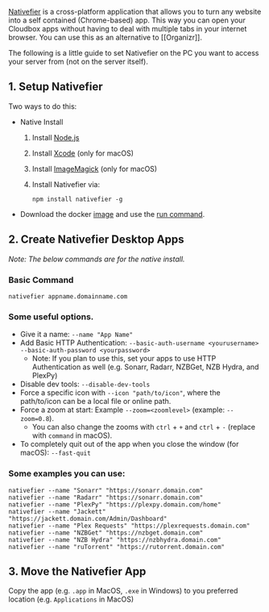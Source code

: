 [Nativefier](https://github.com/jiahaog/nativefier#nativefier) is a cross-platform application that allows you to turn any website into a self contained (Chrome-based) app. This way you can open your Cloudbox apps without having to deal with multiple tabs in your internet browser. You can use this as an alternative to [[Organizr]]. 


The following is a little guide to set Nativefier on the PC you want to access your server from (not on the server itself).


## 1. Setup Nativefier

Two ways to do this:

* Native Install

   1. Install [Node.js](https://nodejs.org/en/download/current)

   1. Install [Xcode](https://developer.apple.com/xcode) (only for macOS)

   1. Install [ImageMagick](https://www.imagemagick.org/script/download.php) (only for macOS)

   1. Install Nativefier via:

      ```
      npm install nativefier -g
      ```
* Download the docker [image](https://hub.docker.com/r/jiahaog/nativefier/) and use the [run command](https://github.com/jiahaog/nativefier#docker-image).

## 2. Create Nativefier Desktop Apps 

_Note: The below commands are for the native install._

### Basic Command


```
nativefier appname.domainname.com
```

### Some useful options. 

- Give it a name: `--name "App Name"`
- Add Basic HTTP Authentication: `--basic-auth-username <yourusername> --basic-auth-password <yourpassword>`
  - Note: If you plan to use this, set your apps to use HTTP Authentication as well (e.g. Sonarr, Radarr, NZBGet, NZB Hydra, and PlexPy)
- Disable dev tools: `--disable-dev-tools `
- Force a specific icon with `--icon "path/to/icon"`, where the path/to/icon can be a local file or online path.
- Force a zoom at start: Example `--zoom=<zoomlevel>` (example: `--zoom=0.8`). 
  - You can also change the zooms with `ctrl` + `+` and `ctrl` +  `-` (replace with `command` in macOS).
- To completely quit out of the app when you close the window (for macOS): `--fast-quit`

### Some examples you can use:

```
nativefier --name "Sonarr" "https://sonarr.domain.com"
nativefier --name "Radarr" "https://sonarr.domain.com"
nativefier --name "PlexPy" "https://plexpy.domain.com/home"
nativefier --name "Jackett" "https://jackett.domain.com/Admin/Dashboard"
nativefier --name "Plex Requests" "https://plexrequests.domain.com"
nativefier --name "NZBGet" "https://nzbget.domain.com"
nativefier --name "NZB Hydra" "https://nzbhydra.domain.com"
nativefier --name "ruTorrent" "https://rutorrent.domain.com"

```

## 3. Move the Nativefier App 

Copy the app (e.g.  `.app` in MacOS, `.exe` in Windows) to you preferred location (e.g. `Applications` in MacOS)





